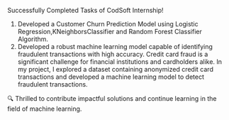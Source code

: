 Successfully Completed Tasks of CodSoft Internship!
1. Developed a Customer Churn Prediction Model using Logistic Regression,KNeighborsClassifier and Random Forest Classifier Algorithm.
2. Developed a robust machine learning model capable of identifying fraudulent transactions with high accuracy. Credit card fraud is a significant challenge for financial institutions and cardholders alike. In my project, I explored a dataset containing anonymized credit card transactions and developed a machine learning model to detect fraudulent transactions.


🔍 Thrilled to contribute impactful solutions and continue learning in the field of machine learning.
